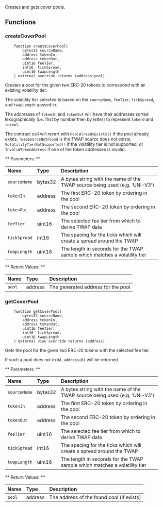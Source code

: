 Creates and gets cover pools. 

## Functions

### createCoverPool

```solidity
    function createCoverPool(
        bytes32 sourceName,
        address tokenIn,
        address tokenOut,
        uint16 feeTier,
        int16  tickSpread,
        uint16 twapLength
    ) external override returns (address pool)
```
Creates a pool for the given two ERC-20 tokens to correspond with an existing volatility tier.

The volatility tier selected is based on the `sourceName`, `feeTier`, `tickSpread`, and `twapLength` passed in.

The addresses of `tokenIn` and `tokenOut` will have their addresses sorted lexographically (i.e. first by number then by letter) to represent `token0` and `token1`.

The contract call will revert with `PoolAlreadyExists()` if the pool already exists, `TwapSourceNotFound` is the TWAP source does not exists, `VolatilityTierNotSupported()` if the volatility tier is not supported, or `InvalidTokenAddress` if one of the token addresses is invalid.

** Parameters: **

| Name     | Type    | Description                                     |
| :------- | :------ | :---------------------------------------------- |
| `sourceName` | bytes32 | A bytes string with the name of the TWAP source being used (e.g. 'UNI-V3')     |
| `tokenIn` | address | The first ERC-20 token by ordering in the pool     |
| `tokenOut` | address | The second ERC-20 token by ordering in the pool |
| `feeTier`      | uint16  | The selected fee tier from which to derive TWAP data                    |
| `tickSpread`| int16 | The spacing for the ticks which will create a spread around the TWAP |
| `twapLength`| uint16 | The length in seconds for the TWAP sample which matches a volatility tier |

** Return Values: **

| Name   | Type    | Description                           |
| :----- | :------ | :------------------------------------ |
| `pool` | address | The generated address for the pool    |

### getCoverPool

```solidity
    function getCoverPool(
        bytes32 sourceName,
        address tokenIn,
        address tokenOut,
        uint16 feeTier,
        int16  tickSpread,
        uint16 twapLength
    ) external view override returns (address)
```

Gets the pool for the given two ERC-20 tokens with the selected fee tier.

If such a pool does not exist, `address(0)` will be returned.

** Parameters: **

| Name     | Type    | Description                                     |
| :------- | :------ | :---------------------------------------------- |
| `sourceName` | bytes32 | A bytes string with the name of the TWAP source being used (e.g. 'UNI-V3')     |
| `tokenIn` | address | The first ERC-20 token by ordering in the pool     |
| `tokenOut` | address | The second ERC-20 token by ordering in the pool |
| `feeTier`      | uint16  | The selected fee tier from which to derive TWAP data                    |
| `tickSpread`| int16 | The spacing for the ticks which will create a spread around the TWAP |
| `twapLength`| uint16 | The length in seconds for the TWAP sample which matches a volatility tier |

** Return Values: **

| Name   | Type    | Description                           |
| :----- | :------ | :------------------------------------ |
| `pool` | address | The address of the found pool (if exists)    |

<br/><br/>
<br/><br/>